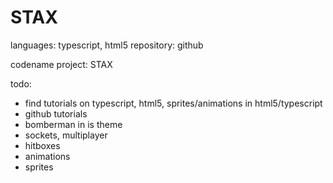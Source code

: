 # STAX

languages: 	typescript, html5
repository: 	github

codename project: STAX

todo:

- find tutorials on typescript, html5, sprites/animations in html5/typescript
- github tutorials
- bomberman in is theme
- sockets, multiplayer
- hitboxes
- animations
- sprites
